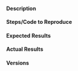 <!--
Thanks for your interest in Plotly's Dash VTK Component!

Note that GitHub issues in this repo are reserved for bug reports and feature
requests. Implementation questions should be discussed in our
[Dash Community Forum](https://community.plotly.com/c/dash).

Before opening a new issue, please search through existing issues (including
closed issues) and the [Dash Community Forum](https://community.plotly.com/c/dash).

When reporting a bug, please include a reproducible example! We recommend using
the [latest version](https://github.com/plotly/dash-vtk/blob/master/CHANGELOG.md)
as this project is frequently updated. Issues can be browser-specific so
it's usually helpful to mention the browser and version that you are using.

-->

#### Description

#### Steps/Code to Reproduce
<!--
Example:
```python
import dash
import dash_vtk
import dash_html_components as html

app = dash.Dash(__name__)

app.layout = html.Div(
    style={"width": "100%", "height": "calc(100vh - 16px)"},
    children=dash_vtk.View([
        dash_vtk.GeometryRepresentation([
            dash_vtk.Algorithm(
                vtkClass="vtkConeSource",
                state={"resolution": 64, "capping": False},
            )
        ]),
    ]),
)

if __name__ == "__main__":
    app.run_server(debug=True)
```
If the code is too long, feel free to put it in a public gist and link
it in the issue: https://gist.github.com
-->

#### Expected Results
<!-- Please paste or describe the expected results.-->

#### Actual Results
<!-- Please paste or specifically describe the actual output or traceback. -->

#### Versions
<!--
Please run the following snippet and paste the output below:

from __future__ import print_function
import dash; print("Dash", dash.__version__)
import dash_html_components; print("Dash Core Components", dash_html_components.__version__)
import dash_core_components; print("Dash HTML Components", dash_core_components.__version__)
import dash_vtk; print("Dash VTK", dash_vtk.__version__)
-->


<!-- 
Thanks for taking the time to help up improve this component. Dash VTK 
would not be possible without awesome contributors like you!
 -->
